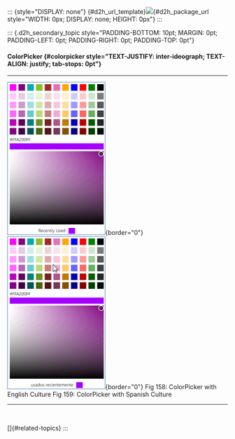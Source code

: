 ::: {style="DISPLAY: none"}
[](ms-xhelp:///?Id=d2h_url_template){#d2h_url_template}![](!package_url!){#d2h_package_url style="WIDTH: 0px; DISPLAY: none; HEIGHT: 0px"}
:::

::: {.d2h_secondary_topic style="PADDING-BOTTOM: 10pt; MARGIN: 0pt; PADDING-LEFT: 0pt; PADDING-RIGHT: 0pt; PADDING-TOP: 0pt"}
#### ColorPicker {#colorpicker style="TEXT-JUSTIFY: inter-ideograph; TEXT-ALIGN: justify; tab-stops: 0pt"}

  -------------------------------------------- --------------------------------------------
  ![](ImagesExt/image78_155.png){border="0"}   ![](ImagesExt/image78_156.png){border="0"}
  Fig 158: ColorPicker with English Culture    Fig 159: ColorPicker with Spanish Culture
  -------------------------------------------- --------------------------------------------

 

[]{#related-topics}
:::
